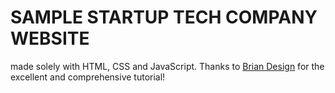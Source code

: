 # SAMPLE STARTUP TECH COMPANY WEBSITE

made solely with HTML, CSS and JavaScript. Thanks to [Brian Design](https://www.youtube.com/@briandesign) for the excellent and comprehensive tutorial!
